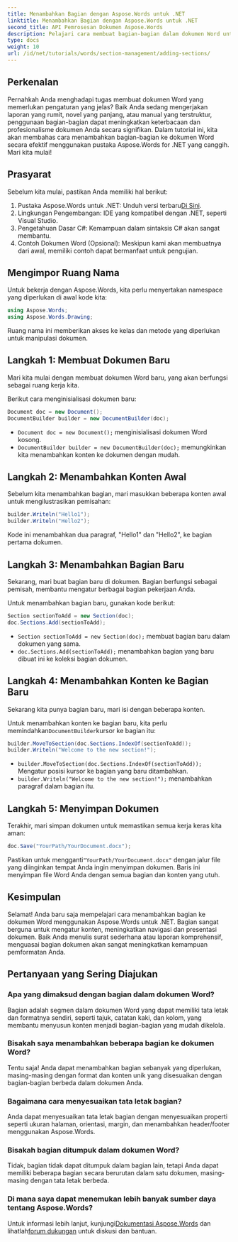```yaml
---
title: Menambahkan Bagian dengan Aspose.Words untuk .NET
linktitle: Menambahkan Bagian dengan Aspose.Words untuk .NET
second_title: API Pemrosesan Dokumen Aspose.Words
description: Pelajari cara membuat bagian-bagian dalam dokumen Word untuk meningkatkan keterbacaan dan profesionalisme. Panduan ini mencakup semuanya, mulai dari menginisialisasi dokumen hingga menyimpan pekerjaan Anda.
type: docs
weight: 10
url: /id/net/tutorials/words/section-management/adding-sections/
---
```

## Perkenalan

Pernahkah Anda menghadapi tugas membuat dokumen Word yang memerlukan pengaturan yang jelas? Baik Anda sedang mengerjakan laporan yang rumit, novel yang panjang, atau manual yang terstruktur, penggunaan bagian-bagian dapat meningkatkan keterbacaan dan profesionalisme dokumen Anda secara signifikan. Dalam tutorial ini, kita akan membahas cara menambahkan bagian-bagian ke dokumen Word secara efektif menggunakan pustaka Aspose.Words for .NET yang canggih. Mari kita mulai!

## Prasyarat

Sebelum kita mulai, pastikan Anda memiliki hal berikut:

1.  Pustaka Aspose.Words untuk .NET: Unduh versi terbaru[Di Sini](https://releases.aspose.com/words/net/).
2. Lingkungan Pengembangan: IDE yang kompatibel dengan .NET, seperti Visual Studio.
3. Pengetahuan Dasar C#: Kemampuan dalam sintaksis C# akan sangat membantu.
4. Contoh Dokumen Word (Opsional): Meskipun kami akan membuatnya dari awal, memiliki contoh dapat bermanfaat untuk pengujian.

## Mengimpor Ruang Nama

Untuk bekerja dengan Aspose.Words, kita perlu menyertakan namespace yang diperlukan di awal kode kita:

```csharp
using Aspose.Words;
using Aspose.Words.Drawing;
```

Ruang nama ini memberikan akses ke kelas dan metode yang diperlukan untuk manipulasi dokumen.

## Langkah 1: Membuat Dokumen Baru

Mari kita mulai dengan membuat dokumen Word baru, yang akan berfungsi sebagai ruang kerja kita.

Berikut cara menginisialisasi dokumen baru:

```csharp
Document doc = new Document();
DocumentBuilder builder = new DocumentBuilder(doc);
```

- `Document doc = new Document();` menginisialisasi dokumen Word kosong.
- `DocumentBuilder builder = new DocumentBuilder(doc);` memungkinkan kita menambahkan konten ke dokumen dengan mudah.

## Langkah 2: Menambahkan Konten Awal

Sebelum kita menambahkan bagian, mari masukkan beberapa konten awal untuk mengilustrasikan pemisahan:

```csharp
builder.Writeln("Hello1");
builder.Writeln("Hello2");
```

Kode ini menambahkan dua paragraf, "Hello1" dan "Hello2", ke bagian pertama dokumen.

## Langkah 3: Menambahkan Bagian Baru

Sekarang, mari buat bagian baru di dokumen. Bagian berfungsi sebagai pemisah, membantu mengatur berbagai bagian pekerjaan Anda.

Untuk menambahkan bagian baru, gunakan kode berikut:

```csharp
Section sectionToAdd = new Section(doc);
doc.Sections.Add(sectionToAdd);
```

- `Section sectionToAdd = new Section(doc);` membuat bagian baru dalam dokumen yang sama.
- `doc.Sections.Add(sectionToAdd);` menambahkan bagian yang baru dibuat ini ke koleksi bagian dokumen.

## Langkah 4: Menambahkan Konten ke Bagian Baru

Sekarang kita punya bagian baru, mari isi dengan beberapa konten. 

 Untuk menambahkan konten ke bagian baru, kita perlu memindahkan`DocumentBuilder`kursor ke bagian itu:

```csharp
builder.MoveToSection(doc.Sections.IndexOf(sectionToAdd));
builder.Writeln("Welcome to the new section!");
```

- `builder.MoveToSection(doc.Sections.IndexOf(sectionToAdd));` Mengatur posisi kursor ke bagian yang baru ditambahkan.
- `builder.Writeln("Welcome to the new section!");` menambahkan paragraf dalam bagian itu.

## Langkah 5: Menyimpan Dokumen

Terakhir, mari simpan dokumen untuk memastikan semua kerja keras kita aman:

```csharp
doc.Save("YourPath/YourDocument.docx");
```

 Pastikan untuk mengganti`"YourPath/YourDocument.docx"` dengan jalur file yang diinginkan tempat Anda ingin menyimpan dokumen. Baris ini menyimpan file Word Anda dengan semua bagian dan konten yang utuh.

## Kesimpulan

Selamat! Anda baru saja mempelajari cara menambahkan bagian ke dokumen Word menggunakan Aspose.Words untuk .NET. Bagian sangat berguna untuk mengatur konten, meningkatkan navigasi dan presentasi dokumen. Baik Anda menulis surat sederhana atau laporan komprehensif, menguasai bagian dokumen akan sangat meningkatkan kemampuan pemformatan Anda. 

## Pertanyaan yang Sering Diajukan

### Apa yang dimaksud dengan bagian dalam dokumen Word?

Bagian adalah segmen dalam dokumen Word yang dapat memiliki tata letak dan formatnya sendiri, seperti tajuk, catatan kaki, dan kolom, yang membantu menyusun konten menjadi bagian-bagian yang mudah dikelola.

### Bisakah saya menambahkan beberapa bagian ke dokumen Word?

Tentu saja! Anda dapat menambahkan bagian sebanyak yang diperlukan, masing-masing dengan format dan konten unik yang disesuaikan dengan bagian-bagian berbeda dalam dokumen Anda.

### Bagaimana cara menyesuaikan tata letak bagian?

Anda dapat menyesuaikan tata letak bagian dengan menyesuaikan properti seperti ukuran halaman, orientasi, margin, dan menambahkan header/footer menggunakan Aspose.Words.

### Bisakah bagian ditumpuk dalam dokumen Word?

Tidak, bagian tidak dapat ditumpuk dalam bagian lain, tetapi Anda dapat memiliki beberapa bagian secara berurutan dalam satu dokumen, masing-masing dengan tata letak berbeda.

### Di mana saya dapat menemukan lebih banyak sumber daya tentang Aspose.Words?

 Untuk informasi lebih lanjut, kunjungi[Dokumentasi Aspose.Words](https://reference.aspose.com/words/net/) dan lihatlah[forum dukungan](https://forum.aspose.com/c/words/8) untuk diskusi dan bantuan.